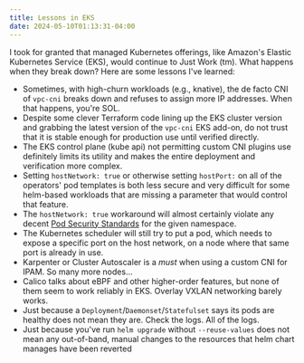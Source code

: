 ```yaml
---
title: Lessons in EKS
date: 2024-05-10T01:13:31-04:00
---
```


I took for granted that managed Kubernetes offerings, like Amazon's Elastic Kubernetes Service (EKS), would continue to Just Work (tm). What happens when they break down? Here are some lessons I've learned:

- Sometimes, with high-churn workloads (e.g., knative), the de facto CNI of `vpc-cni` breaks down and refuses to assign more IP addresses. When that happens, you're SOL.
- Despite some clever Terraform code lining up the EKS cluster version and grabbing the latest version of the `vpc-cni` EKS add-on, do not trust that it is stable enough for production use until verified directly.
- The EKS control plane (kube api) not permitting custom CNI plugins use definitely limits its utility and makes the entire deployment and verification more complex.
- Setting `hostNetwork: true` or otherwise setting `hostPort:` on all of the operators' pod templates is both less secure and very difficult for some helm-based workloads that are missing a parameter that would control that feature.
- The `hostNetwork: true` workaround will almost certainly violate any decent [Pod Security Standards](https://kubernetes.io/docs/concepts/security/pod-security-admission/) for the given namespace.
- The Kubernetes scheduler will still try to put a pod, which needs to expose a specific port on the host network, on a node where that same port is already in use.
- Karpenter or Cluster Autoscaler is a _must_ when using a custom CNI for IPAM. So many more nodes...
- Calico talks about eBPF and other higher-order features, but none of them seem to work reliably in EKS. Overlay VXLAN networking barely works.
- Just because a `Deployment`/`Daemonset`/`Statefulset` says its pods are healthy does not mean they are. Check the logs. All of the logs.
- Just because you've run `helm upgrade` without `--reuse-values` does not mean any out-of-band, manual changes to the resources that helm chart manages have been reverted


